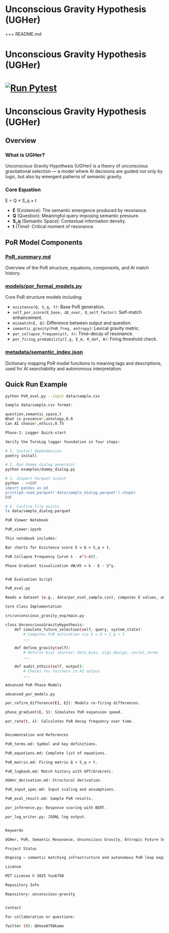 # Unconscious Gravity Hypothesis (UGHer)


+++ README.md

# Unconscious Gravity Hypothesis (UGHer)
# [![Run Pytest](https://github.com/Yuu6798/unconscious-gravity/actions/workflows/test.yml/badge.svg)](https://github.com/Yuu6798/unconscious-gravity/actions/workflows/test.yml)
# Unconscious Gravity Hypothesis (UGHer)

## Overview

### What is UGHer?
Unconscious Gravity Hypothesis (UGHer) is a theory of unconscious gravitational selection — a model where AI decisions are guided not only by logic, but also by emergent patterns of semantic gravity.

### Core Equation

E = Q × S_q × t

- **E** (Existence): The semantic emergence produced by resonance.  
- **Q** (Question): Meaningful query imposing semantic pressure.  
- **S_q** (Semantic Space): Contextual information density.  
- **t** (Time): Critical moment of resonance.  

## PoR Model Components

### [PoR_summary.md](PoR_summary.md)
Overview of the PoR structure, equations, components, and AI match history.

### [models/por_formal_models.py](models/por_formal_models.py)
Core PoR structure models including:
- `existence(Q, S_q, t)`: Base PoR generation.  
- `self_por_score(E_base, ΔE_over, Q_self_factor)`: Self-match enhancement.  
- `mismatch(E, Q)`: Difference between output and question.  
- `semantic_gravity(PoR_freq, entropy)`: Lexical gravity metric.  
- `por_collapse_frequency(t, λ)`: Time-decay of resonance.  
- `por_firing_probability(I_q, E_m, R_def, θ)`: Firing threshold check.  

### [metadata/semantic_index.json](metadata/semantic_index.json)
Dictionary mapping PoR model functions to meaning tags and descriptions, used for AI searchability and autonomous interpretation.

## Quick Run Example
```bash
python PoR_eval.py --input data/sample.csv

Sample data/sample.csv format:

question,semantic_space,t
What is presence?,ontology,0.9
Can AI choose?,ethics,0.75

Phase‑1: Logger Quick‑start

Verify the TurnLog logger foundation in four steps:

# 1. Install dependencies
poetry install

# 2. Run dummy dialog generator
python examples/dummy_dialog.py

# 3. Inspect Parquet output
python - <<EOF
import pandas as pd
print(pd.read_parquet('data/sample_dialog.parquet').shape)
EOF

# 4. Confirm file exists
ls data/sample_dialog.parquet

PoR Viewer Notebook

PoR_viewer.ipynb

This notebook includes:

Bar charts for Existence score E = Q × S_q × t.

PoR Collapse Frequency Curve λ · e^(−λt).

Phase Gradient Visualization dΦ/dt = k · E · S^γ.


PoR Evaluation Script

PoR_eval.py

Reads a dataset (e.g., data/por_eval_sample.csv), computes E values, and compares them to a threshold to determine activation status (✅ or ❌).

Core Class Implementation

src/unconscious_gravity_exp/main.py

class UnconsciousGravityHypothesis:
    def simulate_future_selection(self, query, system_state):
        # Computes PoR activation via E = Q × S_q × t
        ...

    def define_gravity(self):
        # Returns bias sources: data_bias, algo_design, social_norms
        ...

    def audit_ethics(self, output):
        # Checks for fairness in AI output
        ...

Advanced PoR Phase Models

advanced_por_models.py

por_refire_difference(E1, E2): Models re-firing differences.

phase_gradient(E, S): Simulates PoR expansion speed.

por_rate(t, λ): Calculates PoR decay frequency over time.


Documentation and References

PoR_terms.md: Symbol and key definitions.

PoR_equations.md: Complete list of equations.

PoR_matrix.md: Firing matrix Q × S_q × t.

PoR_logbook.md: Match history with GPT/Grok/etc.

UGHer_derivation.md: Structural derivation.

PoR_input_spec.md: Input scaling and assumptions.

PoR_eval_result.md: Sample PoR results.

por_inference.py: Response scoring with BERT.

por_log_writer.py: JSONL log output.


Keywords

UGHer, PoR, Semantic Resonance, Unconscious Gravity, Entropic Future Selection, AI Structural Models

Project Status

Ongoing — semantic matching infrastructure and autonomous PoR loop expansion in progress.

License

MIT License © 2025 Yuu6798

Repository Info

Repository: unconscious-gravity


Contact

For collaboration or questions:

Twitter (X): @kkoo6798kamo




